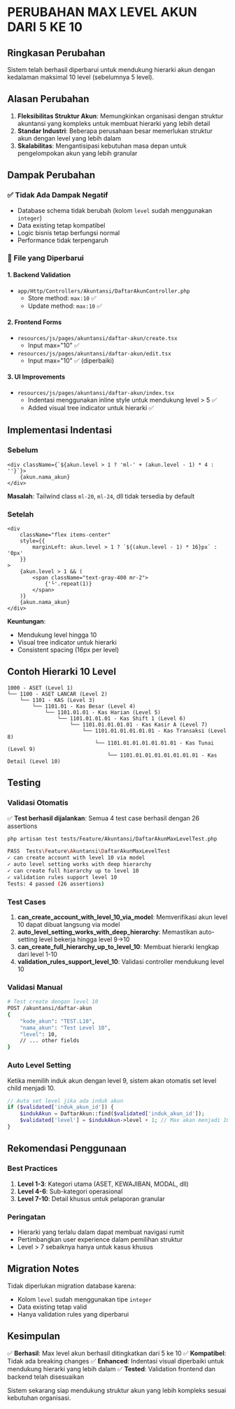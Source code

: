 # PERUBAHAN MAX LEVEL AKUN DARI 5 KE 10

## Ringkasan Perubahan

Sistem telah berhasil diperbarui untuk mendukung hierarki akun dengan kedalaman maksimal 10 level (sebelumnya 5 level).

## Alasan Perubahan

1. **Fleksibilitas Struktur Akun**: Memungkinkan organisasi dengan struktur akuntansi yang kompleks untuk membuat hierarki yang lebih detail
2. **Standar Industri**: Beberapa perusahaan besar memerlukan struktur akun dengan level yang lebih dalam
3. **Skalabilitas**: Mengantisipasi kebutuhan masa depan untuk pengelompokan akun yang lebih granular

## Dampak Perubahan

### ✅ Tidak Ada Dampak Negatif
- Database schema tidak berubah (kolom `level` sudah menggunakan `integer`)
- Data existing tetap kompatibel
- Logic bisnis tetap berfungsi normal
- Performance tidak terpengaruh

### 🔧 File yang Diperbarui

#### 1. Backend Validation
- `app/Http/Controllers/Akuntansi/DaftarAkunController.php`
  - Store method: `max:10` ✅
  - Update method: `max:10` ✅

#### 2. Frontend Forms
- `resources/js/pages/akuntansi/daftar-akun/create.tsx`
  - Input max="10" ✅
- `resources/js/pages/akuntansi/daftar-akun/edit.tsx`
  - Input max="10" ✅ (diperbaiki)

#### 3. UI Improvements
- `resources/js/pages/akuntansi/daftar-akun/index.tsx`
  - Indentasi menggunakan inline style untuk mendukung level > 5 ✅
  - Added visual tree indicator untuk hierarki ✅

## Implementasi Indentasi

### Sebelum
```tsx
<div className={`${akun.level > 1 ? 'ml-' + (akun.level - 1) * 4 : ''}`}>
    {akun.nama_akun}
</div>
```
**Masalah**: Tailwind class `ml-20`, `ml-24`, dll tidak tersedia by default

### Setelah
```tsx
<div 
    className="flex items-center"
    style={{ 
        marginLeft: akun.level > 1 ? `${(akun.level - 1) * 16}px` : '0px' 
    }}
>
    {akun.level > 1 && (
        <span className="text-gray-400 mr-2">
            {'└'.repeat(1)} 
        </span>
    )}
    {akun.nama_akun}
</div>
```
**Keuntungan**: 
- Mendukung level hingga 10
- Visual tree indicator untuk hierarki
- Consistent spacing (16px per level)

## Contoh Hierarki 10 Level

```
1000 - ASET (Level 1)
└── 1100 - ASET LANCAR (Level 2)
    └── 1101 - KAS (Level 3)
        └── 1101.01 - Kas Besar (Level 4)
            └── 1101.01.01 - Kas Harian (Level 5)
                └── 1101.01.01.01 - Kas Shift 1 (Level 6)
                    └── 1101.01.01.01.01 - Kas Kasir A (Level 7)
                        └── 1101.01.01.01.01.01 - Kas Transaksi (Level 8)
                            └── 1101.01.01.01.01.01.01 - Kas Tunai (Level 9)
                                └── 1101.01.01.01.01.01.01.01 - Kas Detail (Level 10)
```

## Testing

### Validasi Otomatis
✅ **Test berhasil dijalankan**: Semua 4 test case berhasil dengan 26 assertions

```bash
php artisan test tests/Feature/Akuntansi/DaftarAkunMaxLevelTest.php

PASS  Tests\Feature\Akuntansi\DaftarAkunMaxLevelTest
✓ can create account with level 10 via model
✓ auto level setting works with deep hierarchy  
✓ can create full hierarchy up to level 10
✓ validation rules support level 10
Tests: 4 passed (26 assertions)
```

### Test Cases
1. **can_create_account_with_level_10_via_model**: Memverifikasi akun level 10 dapat dibuat langsung via model
2. **auto_level_setting_works_with_deep_hierarchy**: Memastikan auto-setting level bekerja hingga level 9→10
3. **can_create_full_hierarchy_up_to_level_10**: Membuat hierarki lengkap dari level 1-10
4. **validation_rules_support_level_10**: Validasi controller mendukung level 10

### Validasi Manual
```bash
# Test create dengan level 10
POST /akuntansi/daftar-akun
{
    "kode_akun": "TEST.L10",
    "nama_akun": "Test Level 10",
    "level": 10,
    // ... other fields
}
```

### Auto Level Setting
Ketika memilih induk akun dengan level 9, sistem akan otomatis set level child menjadi 10.

```php
// Auto set level jika ada induk akun
if ($validated['induk_akun_id']) {
    $indukAkun = DaftarAkun::find($validated['induk_akun_id']);
    $validated['level'] = $indukAkun->level + 1; // Max akan menjadi 10
}
```

## Rekomendasi Penggunaan

### Best Practices
1. **Level 1-3**: Kategori utama (ASET, KEWAJIBAN, MODAL, dll)
2. **Level 4-6**: Sub-kategori operasional
3. **Level 7-10**: Detail khusus untuk pelaporan granular

### Peringatan
- Hierarki yang terlalu dalam dapat membuat navigasi rumit
- Pertimbangkan user experience dalam pemilihan struktur
- Level > 7 sebaiknya hanya untuk kasus khusus

## Migration Notes

Tidak diperlukan migration database karena:
- Kolom `level` sudah menggunakan tipe `integer`
- Data existing tetap valid
- Hanya validation rules yang diperbarui

## Kesimpulan

✅ **Berhasil**: Max level akun berhasil ditingkatkan dari 5 ke 10
✅ **Kompatibel**: Tidak ada breaking changes
✅ **Enhanced**: Indentasi visual diperbaiki untuk mendukung hierarki yang lebih dalam
✅ **Tested**: Validation frontend dan backend telah disesuaikan

Sistem sekarang siap mendukung struktur akun yang lebih kompleks sesuai kebutuhan organisasi.
